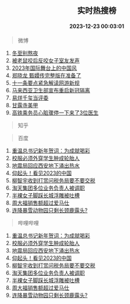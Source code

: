 <div align="center"><h2>实时热搜榜</h2><h4>2023-12-23 00:03:01</h4></div>

> 微博  

1. [冬至别熬夜](https://s.weibo.com/weibo?q=%E5%86%AC%E8%87%B3%E5%88%AB%E7%86%AC%E5%A4%9C&t=31&band_rank=1&Refer=top)<br />
2. [被老鼠咬后反咬女子室友发声](https://s.weibo.com/weibo?q=%23%E8%A2%AB%E8%80%81%E9%BC%A0%E5%92%AC%E5%90%8E%E5%8F%8D%E5%92%AC%E5%A5%B3%E5%AD%90%E5%AE%A4%E5%8F%8B%E5%8F%91%E5%A3%B0%23&t=31&band_rank=2&Refer=top)<br />
3. [2023年国际舞台上的中国风](https://s.weibo.com/weibo?q=%232023%E5%B9%B4%E5%9B%BD%E9%99%85%E8%88%9E%E5%8F%B0%E4%B8%8A%E7%9A%84%E4%B8%AD%E5%9B%BD%E9%A3%8E%23&t=31&band_rank=3&Refer=top)<br />
4. [郑晓龙 甄嬛传完整版在准备了](https://s.weibo.com/weibo?q=%E9%83%91%E6%99%93%E9%BE%99%20%E7%94%84%E5%AC%9B%E4%BC%A0%E5%AE%8C%E6%95%B4%E7%89%88%E5%9C%A8%E5%87%86%E5%A4%87%E4%BA%86&t=31&band_rank=4&Refer=top)<br />
5. [十一条要点紧急解读网游新规](https://s.weibo.com/weibo?q=%23%E5%8D%81%E4%B8%80%E6%9D%A1%E8%A6%81%E7%82%B9%E7%B4%A7%E6%80%A5%E8%A7%A3%E8%AF%BB%E7%BD%91%E6%B8%B8%E6%96%B0%E8%A7%84%23&t=31&band_rank=5&Refer=top)<br />
6. [马来西亚卫生部宣布重启新冠隔离](https://s.weibo.com/weibo?q=%23%E9%A9%AC%E6%9D%A5%E8%A5%BF%E4%BA%9A%E5%8D%AB%E7%94%9F%E9%83%A8%E5%AE%A3%E5%B8%83%E9%87%8D%E5%90%AF%E6%96%B0%E5%86%A0%E9%9A%94%E7%A6%BB%23&t=31&band_rank=6&Refer=top)<br />
7. [易烊千玺当评委](https://s.weibo.com/weibo?q=%E6%98%93%E7%83%8A%E5%8D%83%E7%8E%BA%E5%BD%93%E8%AF%84%E5%A7%94&t=31&band_rank=7&Refer=top)<br />
8. [甘露寺美甲](https://s.weibo.com/weibo?q=%E7%94%98%E9%9C%B2%E5%AF%BA%E7%BE%8E%E7%94%B2&t=31&band_rank=8&Refer=top)<br />
9. [高铁乘务员心脏骤停一下来了3位医生](https://s.weibo.com/weibo?q=%23%E9%AB%98%E9%93%81%E4%B9%98%E5%8A%A1%E5%91%98%E5%BF%83%E8%84%8F%E9%AA%A4%E5%81%9C%E4%B8%80%E4%B8%8B%E6%9D%A5%E4%BA%863%E4%BD%8D%E5%8C%BB%E7%94%9F%23&t=31&band_rank=9&Refer=top)<br />

> 知乎  


> 百度  

1. [重温总书记新年贺词：为成就喝彩](https://www.baidu.com/s?wd=%E9%87%8D%E6%B8%A9%E6%80%BB%E4%B9%A6%E8%AE%B0%E6%96%B0%E5%B9%B4%E8%B4%BA%E8%AF%8D%EF%BC%9A%E4%B8%BA%E6%88%90%E5%B0%B1%E5%96%9D%E5%BD%A9&sa=fyb_news&rsv_dl=fyb_news)<br />
2. [校服必须外穿学生肿成轮胎人](https://www.baidu.com/s?wd=%E6%A0%A1%E6%9C%8D%E5%BF%85%E9%A1%BB%E5%A4%96%E7%A9%BF%E5%AD%A6%E7%94%9F%E8%82%BF%E6%88%90%E8%BD%AE%E8%83%8E%E4%BA%BA&sa=fyb_news&rsv_dl=fyb_news)<br />
3. [地震局回应西安地下涌出热水](https://www.baidu.com/s?wd=%E5%9C%B0%E9%9C%87%E5%B1%80%E5%9B%9E%E5%BA%94%E8%A5%BF%E5%AE%89%E5%9C%B0%E4%B8%8B%E6%B6%8C%E5%87%BA%E7%83%AD%E6%B0%B4&sa=fyb_news&rsv_dl=fyb_news)<br />
4. [仰起头！看见2023的中国](https://www.baidu.com/s?wd=%E4%BB%B0%E8%B5%B7%E5%A4%B4%EF%BC%81%E7%9C%8B%E8%A7%812023%E7%9A%84%E4%B8%AD%E5%9B%BD&sa=fyb_news&rsv_dl=fyb_news)<br />
5. [柳智宇收到打赏问税务局要不要交税](https://www.baidu.com/s?wd=%E6%9F%B3%E6%99%BA%E5%AE%87%E6%94%B6%E5%88%B0%E6%89%93%E8%B5%8F%E9%97%AE%E7%A8%8E%E5%8A%A1%E5%B1%80%E8%A6%81%E4%B8%8D%E8%A6%81%E4%BA%A4%E7%A8%8E&sa=fyb_news&rsv_dl=fyb_news)<br />
6. [淘天集团多位业务负责人被调职](https://www.baidu.com/s?wd=%E6%B7%98%E5%A4%A9%E9%9B%86%E5%9B%A2%E5%A4%9A%E4%BD%8D%E4%B8%9A%E5%8A%A1%E8%B4%9F%E8%B4%A3%E4%BA%BA%E8%A2%AB%E8%B0%83%E8%81%8C&sa=fyb_news&rsv_dl=fyb_news)<br />
7. [半裸女子脚踩长城浮雕被吐槽](https://www.baidu.com/s?wd=%E5%8D%8A%E8%A3%B8%E5%A5%B3%E5%AD%90%E8%84%9A%E8%B8%A9%E9%95%BF%E5%9F%8E%E6%B5%AE%E9%9B%95%E8%A2%AB%E5%90%90%E6%A7%BD&sa=fyb_news&rsv_dl=fyb_news)<br />
8. [周大福销售额超过爱马仕](https://www.baidu.com/s?wd=%E5%91%A8%E5%A4%A7%E7%A6%8F%E9%94%80%E5%94%AE%E9%A2%9D%E8%B6%85%E8%BF%87%E7%88%B1%E9%A9%AC%E4%BB%95&sa=fyb_news&rsv_dl=fyb_news)<br />
9. [连降暴雪动物园只剩长颈鹿露头?](https://www.baidu.com/s?wd=%E8%BF%9E%E9%99%8D%E6%9A%B4%E9%9B%AA%E5%8A%A8%E7%89%A9%E5%9B%AD%E5%8F%AA%E5%89%A9%E9%95%BF%E9%A2%88%E9%B9%BF%E9%9C%B2%E5%A4%B4%3F&sa=fyb_news&rsv_dl=fyb_news)<br />

> 哔哩哔哩  

1. [重温总书记新年贺词：为成就喝彩](https://www.baidu.com/s?wd=%E9%87%8D%E6%B8%A9%E6%80%BB%E4%B9%A6%E8%AE%B0%E6%96%B0%E5%B9%B4%E8%B4%BA%E8%AF%8D%EF%BC%9A%E4%B8%BA%E6%88%90%E5%B0%B1%E5%96%9D%E5%BD%A9&sa=fyb_news&rsv_dl=fyb_news)<br />
2. [校服必须外穿学生肿成轮胎人](https://www.baidu.com/s?wd=%E6%A0%A1%E6%9C%8D%E5%BF%85%E9%A1%BB%E5%A4%96%E7%A9%BF%E5%AD%A6%E7%94%9F%E8%82%BF%E6%88%90%E8%BD%AE%E8%83%8E%E4%BA%BA&sa=fyb_news&rsv_dl=fyb_news)<br />
3. [地震局回应西安地下涌出热水](https://www.baidu.com/s?wd=%E5%9C%B0%E9%9C%87%E5%B1%80%E5%9B%9E%E5%BA%94%E8%A5%BF%E5%AE%89%E5%9C%B0%E4%B8%8B%E6%B6%8C%E5%87%BA%E7%83%AD%E6%B0%B4&sa=fyb_news&rsv_dl=fyb_news)<br />
4. [仰起头！看见2023的中国](https://www.baidu.com/s?wd=%E4%BB%B0%E8%B5%B7%E5%A4%B4%EF%BC%81%E7%9C%8B%E8%A7%812023%E7%9A%84%E4%B8%AD%E5%9B%BD&sa=fyb_news&rsv_dl=fyb_news)<br />
5. [柳智宇收到打赏问税务局要不要交税](https://www.baidu.com/s?wd=%E6%9F%B3%E6%99%BA%E5%AE%87%E6%94%B6%E5%88%B0%E6%89%93%E8%B5%8F%E9%97%AE%E7%A8%8E%E5%8A%A1%E5%B1%80%E8%A6%81%E4%B8%8D%E8%A6%81%E4%BA%A4%E7%A8%8E&sa=fyb_news&rsv_dl=fyb_news)<br />
6. [淘天集团多位业务负责人被调职](https://www.baidu.com/s?wd=%E6%B7%98%E5%A4%A9%E9%9B%86%E5%9B%A2%E5%A4%9A%E4%BD%8D%E4%B8%9A%E5%8A%A1%E8%B4%9F%E8%B4%A3%E4%BA%BA%E8%A2%AB%E8%B0%83%E8%81%8C&sa=fyb_news&rsv_dl=fyb_news)<br />
7. [半裸女子脚踩长城浮雕被吐槽](https://www.baidu.com/s?wd=%E5%8D%8A%E8%A3%B8%E5%A5%B3%E5%AD%90%E8%84%9A%E8%B8%A9%E9%95%BF%E5%9F%8E%E6%B5%AE%E9%9B%95%E8%A2%AB%E5%90%90%E6%A7%BD&sa=fyb_news&rsv_dl=fyb_news)<br />
8. [周大福销售额超过爱马仕](https://www.baidu.com/s?wd=%E5%91%A8%E5%A4%A7%E7%A6%8F%E9%94%80%E5%94%AE%E9%A2%9D%E8%B6%85%E8%BF%87%E7%88%B1%E9%A9%AC%E4%BB%95&sa=fyb_news&rsv_dl=fyb_news)<br />
9. [连降暴雪动物园只剩长颈鹿露头?](https://www.baidu.com/s?wd=%E8%BF%9E%E9%99%8D%E6%9A%B4%E9%9B%AA%E5%8A%A8%E7%89%A9%E5%9B%AD%E5%8F%AA%E5%89%A9%E9%95%BF%E9%A2%88%E9%B9%BF%E9%9C%B2%E5%A4%B4%3F&sa=fyb_news&rsv_dl=fyb_news)<br />
